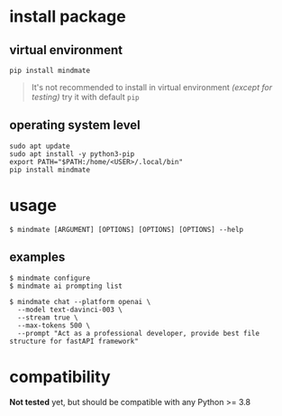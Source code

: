 # install package

## virtual environment
```
pip install mindmate
```
> It's not recommended to install in virtual environment _(except for  testing)_ try it with default `pip`

## operating system level
```
sudo apt update
sudo apt install -y python3-pip
export PATH="$PATH:/home/<USER>/.local/bin"
pip install mindmate
```
# usage
```
$ mindmate [ARGUMENT] [OPTIONS] [OPTIONS] [OPTIONS] --help
```

## examples
```
$ mindmate configure
$ mindmate ai prompting list

$ mindmate chat --platform openai \
  --model text-davinci-003 \
  --stream true \
  --max-tokens 500 \
  --prompt "Act as a professional developer, provide best file structure for fastAPI framework"
```

# compatibility

__Not tested__ yet, but should be compatible with any Python >= 3.8
